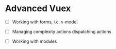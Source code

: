 # Advanced Vuex

* [ ] Working with forms, i.e. v-model
* [ ] Managing complexity actions dispatching actions
* [ ] Working with modules



